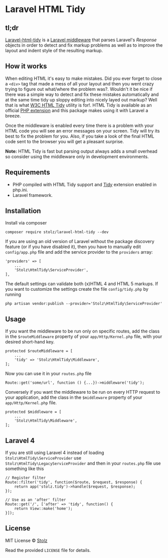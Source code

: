 # Laravel HTML Tidy

## tl;dr
[Laravel-html-tidy](https://github.com/Stolz/laravel-html-tidy) is a [Laravel middleware](http://laravel.com/docs/master/middleware) that parses Laravel's *Response* objects in order to detect and fix markup problems as well as to improve the layout and indent style of the resulting markup.

## How it works

When editing HTML it's easy to make mistakes. Did you ever forget to close a `<div>` tag that made a mess of all your layout and then you went crazy trying to figure out what/where the problem was?. Wouldn't it be nice if there was a simple way to detect and fix these mistakes automatically and at the same time tidy up sloppy editing into nicely layed out markup? Well that is what [W3C HTML Tidy](http://www.w3.org/People/Raggett/tidy/) utility is for!. HTML Tidy is available as an official [PHP extension](http://www.php.net/manual/en/book.tidy.php) and this package makes using it with Laravel a breeze.

Once the middleware is enabled every time there is a problem with your HTML code you will see an error messages on your screen. Tidy will try its best to fix the problem for you. Also, if you take a look of the final HTML code sent to the browser you will get a pleasant surprise.

**Note:** HTML Tidy is fast but parsing output always adds a small overhead so consider using the middleware only in development environments.

## Requirements

- PHP compiled with HTML Tidy support and [Tidy](http://php.net/manual/en/book.tidy.php) extension enabled in php.ini.
- Laravel framework.

## Installation

Install via composer

	composer require stolz/laravel-html-tidy --dev

If you are using an old version of Laravel without the package discovery feature (or if you have disabled it), then you have to manually edit `config/app.php` file and add the service provider to the `providers` array:

	'providers' => [
		...
		'Stolz\HtmlTidy\ServiceProvider',
	],

The default settings can validate both (x)HTML 4 and HTML 5 markups. If you want to customize the settings create the file `config/tidy.php` by running

	php artisan vendor:publish --provider='Stolz\HtmlTidy\ServiceProvider'

## Usage

If you want the middleware to be run only on specific routes, add the class in the `$routeMiddleware` property of your `app/Http/Kernel.php` file, with your desired short-hand key.

	protected $routeMiddleware = [
		...
		'tidy' => 'Stolz\HtmlTidy\Middleware',
	];

Now you can use it in your `routes.php` file

	Route::get('some/url', function () {...})->middleware('tidy');

Conversely if you want the middleware to be run on every HTTP request to your application, add the class in the `$middleware` property of your `app/Http/Kernel.php` file.

	protected $middleware = [
		...
		'Stolz\HtmlTidy\Middleware',
	];

## Laravel 4

If you are still using Laravel 4 instead of loading `Stolz\HtmlTidy\ServiceProvider` use `Stolz\HtmlTidy\LegacyServiceProvider` and then in your `routes.php` file use something like this

	// Register filter
	Route::filter('tidy', function($route, $request, $response) {
		return app('stolz.tidy')->handle($request, $response);
	});

	// Use as an 'after' filter
	Route::get('/', ['after' => 'tidy', function() {
		return View::make('home');
	}]);


## License

MIT License
© [Stolz](https://github.com/Stolz)

Read the provided `LICENSE` file for details.
